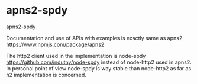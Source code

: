 # apns2-spdy
apns2-spdy

Documentation and use of APIs with examples is exactly same as apns2
https://www.npmjs.com/package/apns2

The http2 client used in the implementation is node-spdy https://github.com/indutny/node-spdy instead of node-http2 used in apns2.
In personal point of view node-spdy is way stable than node-http2 as far as h2 implementation is concerned.

